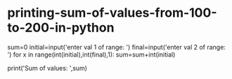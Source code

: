 # printing-sum-of-values-from-100-to-200-in-python
sum=0
initial=input('enter val 1 of range: ')
final=input('enter val 2 of range: ')
for x in range(int(initial),int(final),1):
    sum=sum+int(initial)

print('Sum of values: ',sum)


